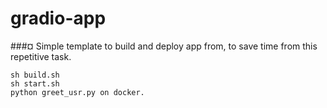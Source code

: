 # gradio-app


###¤ Simple template to build and deploy app from, to save time from this repetitive task.



    sh build.sh
    sh start.sh
    python greet_usr.py on docker.
